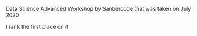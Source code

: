 Data Science Advanced Workshop by Sanbercode that was taken on July 2020

I rank the first place on it

